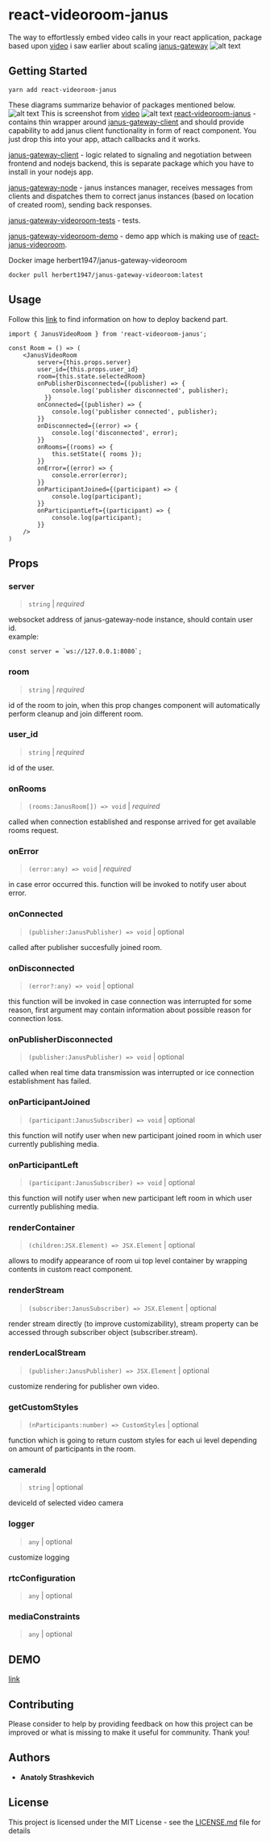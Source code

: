 # react-videoroom-janus
The way to effortlessly embed video calls in your react application, 
package based upon [video](https://www.youtube.com/watch?v=zxRwELmyWU0&t=1s) i saw earlier about scaling [janus-gateway](https://github.com/meetecho/janus-gateway)
![alt text](https://github.com/IG-88-2/react-janus-videoroom/blob/master/example.jpg?raw=true)
## Getting Started  
```
yarn add react-videoroom-janus  
```  
These diagrams summarize behavior of packages mentioned below.
![alt text](https://github.com/IG-88-2/react-janus-videoroom/blob/master/xxx.png?raw=true)
This is screenshot from [video](https://www.youtube.com/watch?v=zxRwELmyWU0&t=1s)
![alt text](https://github.com/IG-88-2/react-janus-videoroom/blob/master/plan.jpg?raw=true)
[react-videoroom-janus](https://github.com/IG-88-2/react-videoroom-janus) - contains thin wrapper around
[janus-gateway-client](https://github.com/IG-88-2/janus-gateway-client) and should provide capability to
add janus client functionality in form of react component. You just drop this into your app, attach callbacks and it works.  

[janus-gateway-client](https://github.com/IG-88-2/janus-gateway-client) - logic related to signaling and negotiation between frontend
and nodejs backend, this is separate package which you have to install in your nodejs app.  

[janus-gateway-node](https://github.com/IG-88-2/janus-gateway-node) - janus instances manager, 
receives messages from clients and dispatches them to correct janus instances (based on location of created room), sending back responses.  

[janus-gateway-videoroom-tests](https://github.com/IG-88-2/janus-gateway-videoroom-tests) - tests.  

[janus-gateway-videoroom-demo](https://github.com/IG-88-2/janus-gateway-videoroom-demo) - demo app which is making use of
[react-janus-videoroom](https://github.com/IG-88-2/react-janus-videoroom).  

Docker image herbert1947/janus-gateway-videoroom
```
docker pull herbert1947/janus-gateway-videoroom:latest 
```
## Usage

Follow this [link](https://github.com/IG-88-2/janus-gateway-node) to find information on how to deploy backend part.  

```
import { JanusVideoRoom } from 'react-videoroom-janus';

const Room = () => (
    <JanusVideoRoom
        server={this.props.server}
        user_id={this.props.user_id}
        room={this.state.selectedRoom}
        onPublisherDisconnected={(publisher) => {			
            console.log('publisher disconnected', publisher);        
	      }}
        onConnected={(publisher) => {
            console.log('publisher connected', publisher);
        }}
        onDisconnected={(error) => {
            console.log('disconnected', error);
        }}
        onRooms={(rooms) => {
            this.setState({ rooms });
        }}
        onError={(error) => {
            console.error(error);
        }}
        onParticipantJoined={(participant) => {
            console.log(participant);
        }}
        onParticipantLeft={(participant) => {
            console.log(participant);
        }}
    />
)
```
## Props  

### server

> `string` | _required_

websocket address of janus-gateway-node instance, should contain user id.  
example:
```
const server = `ws://127.0.0.1:8080`;
```

### room

> `string` | _required_

id of the room to join, when this prop changes component will automatically perform cleanup
and join different room.  

### user_id

> `string` | _required_

id of the user.  

### onRooms

> `(rooms:JanusRoom[]) => void` | _required_

called when connection established and response arrived for get available rooms request.  

### onError

> `(error:any) => void` | _required_

in case error occurred this. function will be invoked to notify user about error.  

### onConnected

> `(publisher:JanusPublisher) => void` | optional

called after publisher succesfully joined room.  

### onDisconnected

> `(error?:any) => void` | optional

this function will be invoked in case connection was interrupted for some reason,
first argument may contain information about possible reason for connection loss.  

### onPublisherDisconnected

> `(publisher:JanusPublisher) => void` | optional

called when real time data transmission was interrupted or ice connection establishment has failed.  

### onParticipantJoined

> `(participant:JanusSubscriber) => void` | optional

this function will notify user when new participant joined room in which user currently publishing media.  

### onParticipantLeft

> `(participant:JanusSubscriber) => void` | optional

this function will notify user when new participant left room in which user currently publishing media.  

### renderContainer

> `(children:JSX.Element) => JSX.Element` | optional

allows to modify appearance of room ui top level container by wrapping contents in custom react component.  

### renderStream

> `(subscriber:JanusSubscriber) => JSX.Element` | optional

render stream directly (to improve customizability), stream property can be accessed through subscriber object (subscriber.stream).

### renderLocalStream

> `(publisher:JanusPublisher) => JSX.Element` | optional

customize rendering for publisher own video.  

### getCustomStyles

> `(nParticipants:number) => CustomStyles` | optional

function which is going to return custom styles for each ui level depending on amount of participants in the room.

### cameraId

> `string` | optional

deviceId of selected video camera

### logger

> `any` | optional

customize logging

### rtcConfiguration

> `any` | optional

### mediaConstraints

> `any` | optional

## DEMO

[link](https://kreiadesign.com/)

## Contributing
Please consider to help by providing feedback on how this project can be 
improved or what is missing to make it useful for community. Thank you!
## Authors

* **Anatoly Strashkevich**

## License

This project is licensed under the MIT License - see the [LICENSE.md](LICENSE.md) file for details
